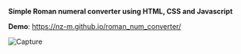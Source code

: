 **Simple Roman numeral converter using HTML, CSS and Javascript**

**Demo**:  https://nz-m.github.io/roman_num_converter/

![Capture](https://user-images.githubusercontent.com/87283264/161228238-7d069853-0cea-4d89-bde8-049df20a1520.JPG)
